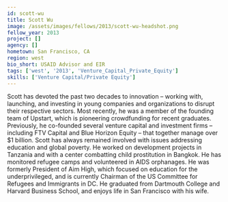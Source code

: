 ```yaml
---
id: scott-wu
title: Scott Wu
image: /assets/images/fellows/2013/scott-wu-headshot.png
fellow_year: 2013
project: []
agency: []
hometown: San Francisco, CA
region: west
bio_short: USAID Advisor and EIR
tags: ['west', '2013', 'Venture_Capital_Private_Equity']
skills: ['Venture Capital/Private Equity']
---
```


Scott has devoted the past two decades to innovation – working with, launching, and investing in young companies and organizations to disrupt their respective sectors.  Most recently, he was a member of the founding team of Upstart, which is pioneering crowdfunding for recent graduates.  Previously, he co-founded several venture capital and investment firms – including FTV Capital and Blue Horizon Equity – that together manage over $1 billion.  Scott has always remained involved with issues addressing education and global poverty.  He worked on development projects in Tanzania and with a center combatting child prostitution in Bangkok.  He has monitored refugee camps and volunteered in AIDS orphanages.  He was formerly President of Aim High, which focused on education for the underprivileged, and is currently Chairman of the US Committee for Refugees and Immigrants in DC.  He graduated from Dartmouth College and Harvard Business School, and enjoys life in San Francisco with his wife.
